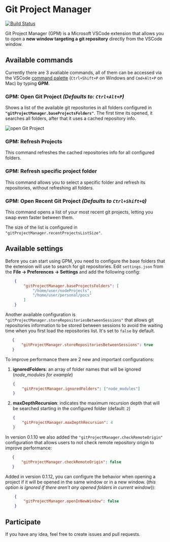 # Git Project Manager

[![Build Status](https://travis-ci.org/felipecaputo/git-project-manager.svg?branch=master)](https://travis-ci.org/felipecaputo/git-project-manager)

Git Project Manager (GPM) is a Microsoft VSCode extension that allows you to open a **new window targeting a git repository** directly from the VSCode window.

## Available commands

Currently there are 3 avaliable commands, all of them can be accessed via the VSCode [command palette](https://code.visualstudio.com/docs/getstarted/userinterface#_command-palette) (`Ctrl+Shift+P` on Windows and 
`Cmd+Alt+P` on Mac) by typing **GPM**.

### GPM: Open Git Project *(Defaults to: `Ctrl+Alt+P`)*
Shows a list of the available git repositories in all folders configured in **`"gitProjectManager.baseProjectsFolders"`**.
The first time its opened, it searches all folders, after that it uses a cached repository info.

![open Git Project](/img/openProject.gif)


### GPM: Refresh Projects
This command refreshes the cached repositories info for all configured folders.

### GPM: Refresh specific project folder
This command allows you to select a specific folder and refresh its repositories, without
refreshing all folders.

### GPM: Open Recent Git Project *(Defaults to `Ctrl+Shift+Q`)*
This command opens a list of your most recent git projects, letting you swap even faster between them.

The size of the list is configured in `"gitProjectManager.recentProjectsListSize"`.

## Available settings

Before you can start using GPM, you need to configure the base folders that the extension will use to
search for git repositories. Edit `settings.json` from the **File -> Preferences -> Settings** and add the
following config:

```json
    {
        "gitProjectManager.baseProjectsFolders": [
            "/home/user/nodeProjects",
            "/home/user/personal/pocs"
        ]
    }
 ```

Another available configuration is `"gitProjectManager.storeRepositoriesBetweenSessions"` that allows
git repositories information to be stored between sessions to avoid the waiting time when you first load the repositories list. It's set to `false` by default.

 ```json
    {
        "gitProjectManager.storeRepositoriesBetweenSessions": true
    }
```

To improve performance there are 2 new and important configurations:

1. **ignoredFolders**: an array of folder names that will be ignored (*node_modules for example*)

    ```json
    {
        "gitProjectManager.ignoredFolders": ["node_modules"]
    }
    ```

2. **maxDepthRecursion**: indicates the maximum recursion depth that will be searched starting in the configured folder (default: `2`)

    ```json
    {
        "gitProjectManager.maxDepthRecursion": 4
    }
    ```

In version 0.1.10 we also added the `"gitProjectManager.checkRemoteOrigin"`
configuration that allows users to not check remote repository origin
to improve performance:

 ```json
    {
        "gitProjectManager.checkRemoteOrigin": false
    }
```

Added in version 0.1.12, you can configure the behavior when opening a project if it will be opened in the same window
or in a new window. (*this option is ignored if there aren't any opened folders in current window*)):

```json
    {
        "gitProjectManager.openInNewWindow": false
    }
 ```

## Participate

If you have any idea, feel free to create issues and pull requests.
